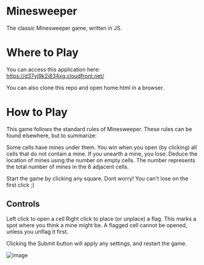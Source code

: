 # Minesweeper

The classic Minesweeper game, written in JS.

# Where to Play

You can access this application here:
https://d37yj9k2i834xg.cloudfront.net/

You can also clone this repo and open home.html in a browser.

# How to Play

This game follows the standard rules of Minesweeper. These rules can be found elsewhere, but to summarize: 

Some cells have mines under them. You win when you open (by clicking) all cells that do not contain a mine. If you unearth a mine, you lose. 
Deduce the location of mines using the number on empty cells. The number represents the total number of mines in the 8 adjacent cells.

Start the game by clicking any square. Dont worry! You can't lose on the first click ;)

## Controls

Left click to open a cell
Right click to place (or unplace) a flag. This marks a spot where you think a mine might be. A flagged cell cannot be opened, unless you unflag it first. 

Clicking the Submit button will apply any settings, and restart the game. 

![image](https://user-images.githubusercontent.com/16928672/225418183-2b74888f-5080-43af-b601-61d8649f4c3d.png)

